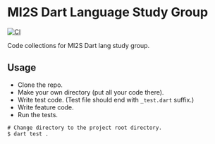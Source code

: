# MI2S Dart Language Study Group
[![CI](https://github.com/8igMac/dart_practice/actions/workflows/ci.yml/badge.svg)](https://github.com/8igMac/dart_practice/actions/workflows/ci.yml)

Code collections for MI2S Dart lang study group.

## Usage
- Clone the repo.
- Make your own directory (put all your code there).
- Write test code. (Test file should end with `_test.dart` suffix.)
- Write feature code.
- Run the tests.
```
# Change directory to the project root directory.
$ dart test .
```
